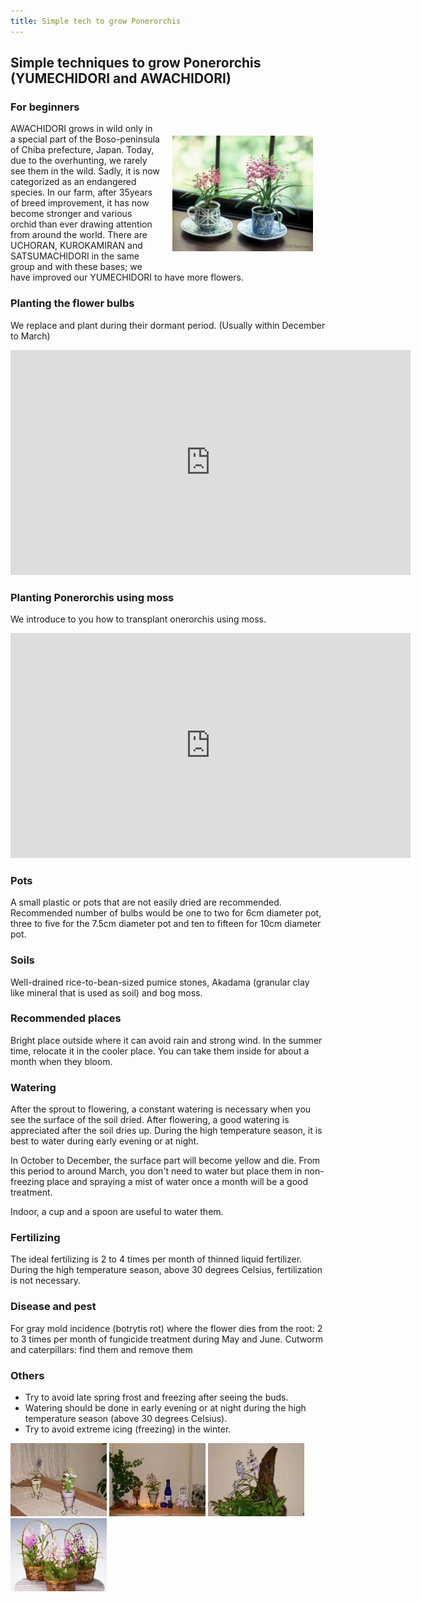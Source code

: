 ```yaml
---
title: Simple tech to grow Ponerorchis
---
```

## Simple techniques to grow Ponerorchis (YUMECHIDORI and AWACHIDORI)

### For beginners
<img src="/assets/images/growings_b1.jpg" width="225" height="185" align="right" style="margin: 20px 20px;" alt="Ponerorchis suzukiana and its hybrids (YUMECHIDORI and AWACHIDORI) - Ranyuen" />
AWACHIDORI grows in wild only in a special part of the Boso-peninsula of Chiba prefecture, Japan. Today, due to the overhunting, we rarely see them in the wild. Sadly, it is now categorized as an endangered species. In our farm, after 35years of breed improvement, it has now become stronger and various orchid than ever drawing attention from around the world.  There are UCHORAN, KUROKAMIRAN and SATSUMACHIDORI in the same group and with these bases; we have improved our YUMECHIDORI to have more flowers.

### Planting the flower bulbs
We replace and plant during their dormant period. (Usually within December to March)
<iframe width="640" height="360" src="https://www.youtube.com/embed/aaELPiYiynw" frameborder="0" allowfullscreen><a href="http://youtu.be/aaELPiYiynw">Simple techniques to grow YUMECHIDORI and AWACHIDORI - Ranyuen</a></iframe>


### Planting Ponerorchis using moss
We introduce to you how to transplant onerorchis using moss.
<iframe width="640" height="360" src="https://www.youtube.com/embed/CeGQS4_zMuA" frameborder="0" allowfullscreen><a href="http://youtu.be/CeGQS4_zMuA">Planting Ponerorchis using moss - Ranyuen</a></iframe>

### Pots
A small plastic or pots that are not easily dried are recommended. Recommended number of bulbs would be one to two for 6cm diameter pot, three to five for the 7.5cm diameter pot and ten to fifteen for 10cm diameter pot.

### Soils
Well-drained rice-to-bean-sized pumice stones, Akadama (granular clay like mineral that is used as soil) and bog moss.

### Recommended places
Bright place outside where it can avoid rain and strong wind. In the summer time, relocate it in the cooler place. You can take them inside for about a month when they bloom.

### Watering
After the sprout to flowering, a constant watering is necessary when you see the surface of the soil dried. After flowering, a good watering is appreciated after the soil dries up. During the high temperature season, it is best to water during early evening or at night.

In October to December, the surface part will become yellow and die. From this period to around March, you don't need to water but place them in non-freezing place and spraying a mist of water once a month will be a good treatment.

Indoor, a cup and a spoon are useful to water them.

### Fertilizing
The ideal fertilizing is 2 to 4 times per month of thinned liquid fertilizer. During the high temperature season, above 30 degrees Celsius, fertilization is not necessary.

### Disease and pest
For gray mold incidence (botrytis rot) where the flower dies from the root: 2 to 3 times per month of fungicide treatment during May and June. Cutworm and caterpillars: find them and remove them

### Others
+ Try to avoid late spring frost and freezing after seeing the buds.
+ Watering should be done in early evening or at night during the high temperature season (above 30 degrees Celsius).
+ Try to avoid extreme icing (freezing) in the winter.

<img id="image2" src="/assets/images/growings_a2.jpg" width="154" alt="Ponerorchis suzukiana and its hybrids (YUMECHIDORI and AWACHIDORI) - Ranyuen" />
<img id="image3" src="/assets/images/growings_a3.jpg" width="154" alt="Ponerorchis suzukiana and its hybrids (YUMECHIDORI and AWACHIDORI) - Ranyuen" />
<img id="image4" src="/assets/images/growings_a4.jpg" width="154" alt="Ponerorchis suzukiana and its hybrids (YUMECHIDORI and AWACHIDORI) - Ranyuen" />
<img id="image5" src="/assets/images/growings_a5.jpg" width="154" alt="Ponerorchis suzukiana and its hybrids (YUMECHIDORI and AWACHIDORI) - Ranyuen" />
